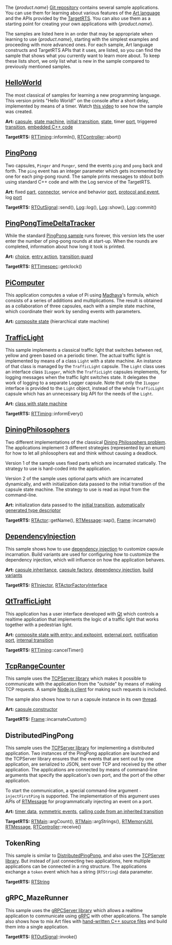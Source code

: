 The {$product.name$} [Git repository](https://github.com/secure-dev-ops/code-realtime/tree/main/art-samples) contains several sample applications. You can use them for learning about various features of the [Art language](art-lang/index.md) and the APIs provided by the [TargetRTS](target-rts/index.md). You can also use them as a starting point for creating your own applications with {$product.name$}.

The samples are listed here in an order that may be appropriate when learning to use {$product.name$}, starting with the simplest examples and proceeding with more advanced ones. For each sample, Art language constructs and TargetRTS APIs that it uses, are listed, so you can find the sample that shows what you currently want to learn more about. To keep these lists short, we only list what is new in the sample compared to previously mentioned samples.

## [HelloWorld](https://github.com/secure-dev-ops/code-realtime/tree/main/art-samples/HelloWorld)
The most classical of samples for learning a new programming language. This version prints "Hello World!" on the console after a short delay, implemented by means of a timer. Watch [this video](https://youtu.be/TGpCqA63MxQ) to see how the sample was created.

**Art:** [capsule](art-lang/index.md#capsule), [state machine](art-lang/index.md#state-machine), [initial transition](art-lang/index.md#initial-transition), [state](art-lang/index.md#state), timer [port](art-lang/index.md#port), triggered [transition](art-lang/index.md#transition), [embedded C++ code](art-lang/index.md#embedded-c-code)

**TargetRTS:** [RTTiming](targetrts-api/class_timing_1_1_base.html)::informIn(), [RTController](targetrts-api/class_r_t_controller.html)::abort()

## [PingPong](https://github.com/secure-dev-ops/code-realtime/tree/main/art-samples/PingPong)
Two capsules, `Pinger` and `Ponger`, send the events `ping` and `pong` back and forth. The `ping` event has an integer parameter which gets incremented by one for each ping-pong round. The sample prints messages to stdout both using standard C++ code and with the Log service of the TargetRTS.

**Art:** fixed [part](art-lang/index.md#part), [connector](art-lang/index.md#connector), service and behavior [port](art-lang/index.md#port), [protocol and event](art-lang/index.md#protocol-and-event), log [port](art-lang/index.md#port)

**TargetRTS:** [RTOutSignal](targetrts-api/struct_r_t_out_signal.html)::send(), [Log](targetrts-api/struct_log.html)::log(), [Log](targetrts-api/struct_log.html)::show(), [Log](targetrts-api/struct_log.html)::commit()

## [PingPongTimeDeltaTracker](https://github.com/secure-dev-ops/code-realtime/tree/main/art-samples/PingPongTimeDeltaTracker)
While the standard [PingPong sample](#pingpong) runs forever, this version lets the user enter the number of ping-pong rounds at start-up. When the rounds are completed, information about how long it took is printed.

**Art:** [choice](art-lang/index.md#choice-and-junction), [entry action](art-lang/index.md#entry-and-exit-action), [transition guard](art-lang/index.md#transition)

**TargetRTS:** [RTTimespec](targetrts-api/struct_r_t_timespec.html)::getclock()

## [PiComputer](https://github.com/secure-dev-ops/code-realtime/tree/main/art-samples/PiComputer)
This application computes a value of Pi using [Madhava](https://en.wikipedia.org/wiki/Madhava_of_Sangamagrama)'s formula, which consists of a series of additions and multiplications. The result is obtained as a collaboration of three capsules, each with a simple state machine, which coordinate their work by sending events with parameters.

**Art:** [composite state](art-lang/index.md#hierarchical-state-machine) (hierarchical state machine)

## [TrafficLight](https://github.com/secure-dev-ops/code-realtime/tree/main/art-samples/TrafficLight)
This sample implements a classical traffic light that switches between red, yellow and green based on a periodic timer. The actual traffic light is implemented by means of a class `Light` with a state machine. An instance of that class is managed by the `TrafficLight` capsule. The `Light` class uses an interface class `ILogger`, which the `TrafficLight` capsules implements, for logging messages when the traffic light switches state. It delegates the work of logging to a separate Logger capsule. Note that only the `ILogger` interface is provided to the `Light` object, instead of the whole `TrafficLight` capsule which has an unnecessary big API for the needs of the `Light`.

**Art:** [class with state machine](art-lang/index.md#class-with-state-machine) 

**TargetRTS:** [RTTiming](targetrts-api/class_timing_1_1_base.html)::informEvery()

## [DiningPhilosophers](https://github.com/secure-dev-ops/code-realtime/tree/main/art-samples/DiningPhilosophers)
Two different implementations of the classical [Dining Philosophers problem](https://en.wikipedia.org/wiki/Dining_philosophers_problem). The applications implement 3 different strategies (represented by an enum) for how to let all philosophers eat and think without causing a deadlock.

Version 1 of the sample uses fixed parts which are incarnated statically. The strategy to use is hard-coded into the application.

Version 2 of the sample uses optional parts which are incarnated dynamically, and with initialization data passed to the initial transition of the capsule state machine. The strategy to use is read as input from the command-line.

**Art:** initialization data passed to the [initial transition](art-lang/index.md#initial-transition), [automatically generated type descriptor](art-lang/cpp-extensions.md#automatically-generated)

**TargetRTS:** [RTActor](targetrts-api/class_r_t_actor.html)::getName(), [RTMessage](targetrts-api/class_r_t_message.html)::sap(), [Frame](targetrts-api/class_frame_1_1_base.html)::incarnate()

## [DependencyInjection](https://github.com/secure-dev-ops/code-realtime/tree/main/art-samples/DependencyInjection)
This sample shows how to use [dependency injection](https://en.wikipedia.org/wiki/Dependency_injection) to customize capsule incarnation. Build variants are used for configuring how to customize the dependency injection, which will influence on how the application behaves.

**Art:** [capsule inheritance](art-lang/index.md#capsule-inheritance), [capsule factory](target-rts/capsule-factory.md), [dependency injection](target-rts/dependency-injection.md), [build variants](building/build-variants.md)

**TargetRTS:** [RTInjector](targetrts-api/class_r_t_injector.html), [RTActorFactoryInterface](targetrts-api/class_r_t_actor_factory_interface.html)

## [QtTrafficLight](https://github.com/secure-dev-ops/code-realtime/tree/main/art-samples/QtTrafficLight)
This application has a user interface developed with [Qt](https://www.qt.io/) which controls a realtime application that implements the logic of a traffic light that works together with a pedestrian light.

**Art:** [composite state with entry- and exitpoint](art-lang/index.md#hierarchical-state-machine), [external port](target-rts/integrate-with-external-code.md#external-port), [notification port](art-lang/index.md#notification-port), [internal transition](art-lang/index.md#internal-transition)

**TargetRTS:** [RTTiming](targetrts-api/class_timing_1_1_base.html)::cancelTimer()

## [TcpRangeCounter](https://github.com/secure-dev-ops/code-realtime/tree/main/art-samples/TcpRangeCounter)
This sample uses the [TCPServer library](https://github.com/secure-dev-ops/code-realtime/tree/main/art-samples/TcpServer) which makes it possible to communicate with the application from the "outside" by means of making TCP requests. A sample [Node.js client](https://github.com/secure-dev-ops/code-realtime/tree/main/art-samples/TcpRangeCounter/client) for making such requests is included.

The sample also shows how to run a capsule instance in its own [thread](target-rts/threads.md).

**Art:** [capsule constructor](art-lang/index.md#capsule-constructor)

**TargetRTS:** [Frame](targetrts-api/class_frame_1_1_base.html)::incarnateCustom()

## DistributedPingPong
This sample uses the [TCPServer library](https://github.com/secure-dev-ops/code-realtime/tree/main/art-samples/TcpServer) for implementing a distributed application. Two instances of the PingPong application are launched and the TCPServer library ensures that the events that are sent out by one application, are serialized to JSON, sent over TCP and received by the other application. The applications are connected by means of command-line arguments that specify the application's own port, and the port of the other application.

To start the communication, a special command-line argument `-injectFirstPing` is supported. The implementation of this argument uses APIs of [RTMessage](targetrts-api/class_r_t_message.html) for programmatically injecting an event on a port.

**Art:** [timer data](target-rts/timers.md#timer-data), [symmetric events](art-lang/index.md#protocol-and-event), [calling code from an inherited transition](art-lang/index.md#calling-code-from-an-inherited-transition)

**TargetRTS:** [RTMain](targetrts-api/class_r_t_main.html)::argCount(), [RTMain](targetrts-api/class_r_t_main.html)::argStrings(), [RTMemoryUtil](targetrts-api/class_r_t_memory_util.html), [RTMessage](targetrts-api/class_r_t_message.html), [RTController](targetrts-api/class_r_t_controller.html)::receive()

## TokenRing
This sample is similar to [DistributedPingPong](#distributedpingpong), and also uses the [TCPServer library](https://github.com/secure-dev-ops/code-realtime/tree/main/art-samples/TcpServer). But instead of just connecting two applications, here multiple applications can be connected in a ring structure. The applications exchange a `token` event which has a string (`RTString`) data parameter.

**TargetRTS:** [RTString](targetrts-api/class_r_t_string.html)

## gRPC_MazeRunner
This sample uses the [gRPCServer library](https://github.com/secure-dev-ops/code-realtime/tree/main/art-samples/gRPCServer) which allows a realtime application to communicate using [gRPC](https://grpc.io/) with other applications. The sample also shows how to mix Art files with [hand-written C++ source files](building/build-cpp-files.md) and build them into a single application.

**TargetRTS:** [RTOutSignal](targetrts-api/struct_r_t_out_signal.html)::invoke()
